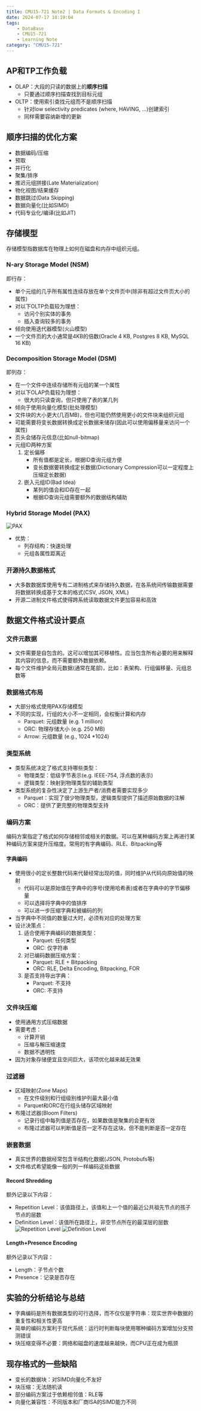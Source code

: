 ```yaml
---
title: CMU15-721 Note2 | Data Formats & Encoding I
date: 2024-07-17 18:19:04
tags: 
    - DataBase
    - CMU15-721
    - Learning Note
category: "CMU15-721"
---
```

## AP和TP工作负载

- OLAP：大段的只读的数据上的**顺序扫描**
  - 只要通过顺序扫描查找到目标元组
- OLTP：使用索引查找元组而不是顺序扫描
  - 针对low selectivity predicates (where, HAVING, ...)创建索引
  - 同样需要容纳新增的更新

## 顺序扫描的优化方案

- 数据编码/压缩
- 预取
- 并行化
- 聚集/排序
- 推迟元组拼接(Late Materialization)
- 物化视图/结果缓存
- 数据跳过(Data Skipping)
- 数据向量化(比如SIMD)
- 代码专业化/编译(比如JIT)

## 存储模型

存储模型指数据库在物理上如何在磁盘和内存中组织元组。

### N-ary Storage Model (NSM)

即行存：

- 单个元组的几乎所有属性连续存放在单个文件页中(除非有超过文件页大小的属性)
- 对以下OLTP负载较为理想：
  - 访问个别实体的事务
  - 插入查询较多的事务
- 倾向使用迭代器模型(火山模型)
- 一个文件页的大小通常是4KB的倍数(Oracle 4 KB, Postgres 8 KB, MySQL 16 KB)

### Decomposition Storage Model (DSM)

即列存：

- 在一个文件中连续存储所有元组的某一个属性
- 对以下OLAP负载较为理想：
  - 很大的只读查询，但只使用了表的某几列
- 倾向于使用向量化模型(批处理模型)
- 文件块的大小更大(几百MB)，但也可能仍然使用更小的文件块来组织元组
- 可能需要将变长数据转换成定长数据来储存(因此可以使用偏移量来访问一个属性)
- 页头会储存元信息(比如null-bitmap)
- 元组ID两种方案
  1. 定长偏移
     - 所有值都是定长，根据ID查询元组方便
     - 变长数据要转换成定长数据(Dictionary Compression可以一定程度上压缩定长数据)
  2. 嵌入元组ID(Bad Idea)
     - 某列的值会和ID存在一起
     - 根据ID查询元组需要额外的数据结构辅助

### Hybrid Storage Model (PAX)

![PAX](pax.png)

- 优势：
  - 列存结构：快速处理
  - 元组各属性距离近

### 开源持久数据格式

- 大多数数据库使用专有二进制格式来存储持久数据，在各系统间传输数据需要将数据转换成基于文本的格式(CSV, JSON, XML)
- 开源二进制文件格式使得跨系统读取数据文件更加容易和高效

## 数据文件格式设计要点

### 文件元数据

- 文件需要是自包含的。这可以增加其可移植性。应当包含所有必要的用来解释其内容的信息，而不需要额外数据依赖。
- 每个文件维护全局元数据(通常在尾部)，比如：表架构、行组偏移量、元组总数等

### 数据格式布局

- 大部分格式使用PAX存储模型
- 不同的实现，行组的大小不一定相同，会权衡计算和内存
  - Parquet: 元组数量 (e.g. 1 million)
  - ORC: 物理存储大小 (e.g. 250 MB)
  - Arrow: 元组数量 (e.g., 1024 *1024)

### 类型系统

- 类型系统决定了格式支持哪些类型：
  - 物理类型：低级字节表示(e.g. IEEE-754, 浮点数的表示)
  - 逻辑类型：映射到物理类型的辅助类型
- 类型系统的复杂性决定了上游生产者/消费者需要实现多少
  - Parquet：实现了很少物理类型，逻辑类型提供了描述原始数据的注解
  - ORC：提供了更完整的物理类型支持

### 编码方案

编码方案指定了格式如何存储相邻或相关的数据。可以在某种编码方案上再进行某种编码方案来提升压缩度。常用的有字典编码、RLE、Bitpacking等

#### 字典编码

- 使用很小的定长整数代码来代替经常出现的值，同时维护从代码向原始值的映射
  - 代码可以是原始值在字典中的序号(使用哈希表)或者在字典中的字节偏移量
  - 可以选择将字典中的值排序
  - 可以进一步压缩字典和被编码的列
- 当字典中不同值的数量过大时，必须有对应的处理方案
- 设计决策点：
  1. 适合使用字典编码的数据类型：
     - Parquet: 任何类型
     - ORC: 仅字符串
  2. 对已编码数据压缩方案：
     - Parquet: RLE + Bitpacking
     - ORC: RLE, Delta Encoding, Bitpacking, FOR
  3. 是否支持导出字典：
     - Parquet: 不支持
     - ORC: 不支持

### 文件块压缩

- 使用通用方式压缩数据
- 需要考虑：
  - 计算开销
  - 压缩与解压缩速度
  - 数据不透明性
- 因为对象存储便宜且空间巨大，该项优化越来越无效果

### 过滤器

- 区域映射(Zone Maps)
  - 在文件级别和行组级别维护列最大最小值
  - Parquet和ORC在行组头储存区域映射
- 布隆过滤器(Bloom Filters)
  - 记录行组中每列值是否存在，如果数值是聚集的会更有效
  - 布隆过滤器可以判断值是否一定不存在这块，但不能判断是否一定存在

### 嵌套数据

- 真实世界的数据经常包含半结构化数据(JSON, Protobufs等)
- 文件格式希望能像一般的列一样编码这些数据

#### Record Shredding

额外记录以下内容：

- Repetition Level：该值路径上，该值和上一个值的最近公共祖先节点的孩子节点的层数
- Definition Level：该值所在路径上，非空节点所在的最深层的层数
![Repetition Level](r.png)
![Definition Level](d.png)

#### Length+Presence Encoding

额外记录以下内容：

- Length：子节点个数
- Presence：记录是否存在

## 实验的分析结论与总结

- 字典编码是所有数据类型的可行选择，而不仅仅是字符串：现实世界中数据的重复性和相关性更高
- 简单的编码方案利于现代系统：运行时判断每块使用哪种编码方案增加分支预测错误
- 块压缩变得不必要：网络和磁盘的速度越来越快，而CPU正在成为瓶颈

## 现存格式的一些缺陷

- 变长的数据块：对SIMD向量化不友好
- 块压缩：无法随机读
- 部分编码方案过于依赖相邻值：RLE等
- 向量化兼容性：不同版本和厂商ISA的SIMD能力不同
